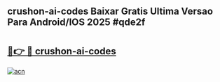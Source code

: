 ## crushon-ai-codes Baixar Gratis Ultima Versao Para Android/IOS 2025 #qde2f

# <h2><a href="https://ainizakaria.my?title=crushon-ai-codes&ref=20M">🔗👉 🔴 crushon-ai-codes</a></h2>

[![acn](https://github.com/user-attachments/assets/0f9c940e-d8b0-45ae-aac7-cd30a18b3e1c)](https://ainizakaria.my?title=crushon-ai-codes&ref=20M)


